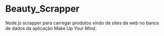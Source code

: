 # Beauty_Scrapper
Node.js scrapper para carregar produtos vindo de sites da web no banco de dados da aplicação Make Up Your Mind.
